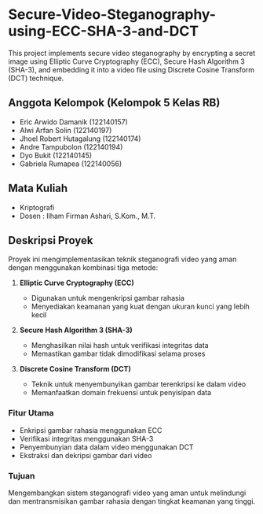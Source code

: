 # Secure-Video-Steganography-using-ECC-SHA-3-and-DCT
This project implements secure video steganography by encrypting a secret image using Elliptic Curve Cryptography (ECC), Secure Hash Algorithm 3 (SHA-3), and embedding it into a video file using Discrete Cosine Transform (DCT) technique.

## Anggota Kelompok (Kelompok 5 Kelas RB)
- Eric Arwido Damanik (122140157)
- Alwi Arfan Solin (122140197)
- Jhoel Robert Hutagalung (122140174)
- Andre Tampubolon (122140194)
- Dyo Bukit (122140145)
- Gabriela Rumapea (122140056)

## Mata Kuliah
- Kriptografi
- Dosen : Ilham Firman Ashari, S.Kom., M.T.

## Deskripsi Proyek
Proyek ini mengimplementasikan teknik steganografi video yang aman dengan menggunakan kombinasi tiga metode:

1. **Elliptic Curve Cryptography (ECC)**
    - Digunakan untuk mengenkripsi gambar rahasia
    - Menyediakan keamanan yang kuat dengan ukuran kunci yang lebih kecil

2. **Secure Hash Algorithm 3 (SHA-3)**
    - Menghasilkan nilai hash untuk verifikasi integritas data
    - Memastikan gambar tidak dimodifikasi selama proses

3. **Discrete Cosine Transform (DCT)**
    - Teknik untuk menyembunyikan gambar terenkripsi ke dalam video
    - Memanfaatkan domain frekuensi untuk penyisipan data

### Fitur Utama
- Enkripsi gambar rahasia menggunakan ECC
- Verifikasi integritas menggunakan SHA-3
- Penyembunyian data dalam video menggunakan DCT
- Ekstraksi dan dekripsi gambar dari video  

### Tujuan
Mengembangkan sistem steganografi video yang aman untuk melindungi dan mentransmisikan gambar rahasia dengan tingkat keamanan yang tinggi.
